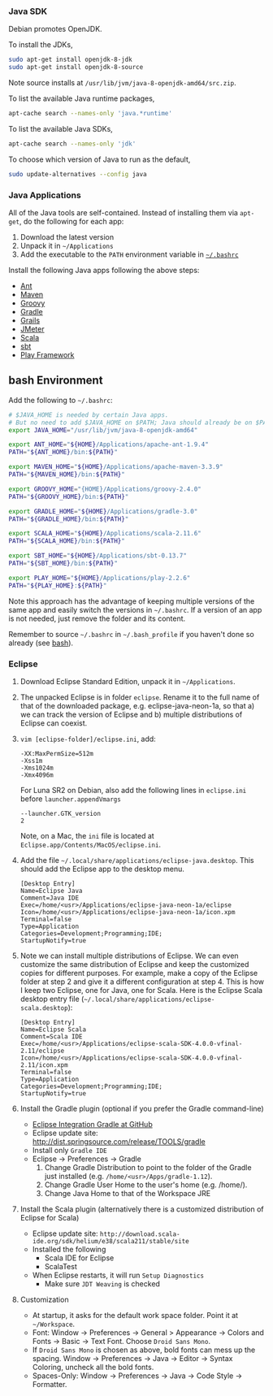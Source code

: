 ### Java SDK

Debian promotes OpenJDK.

To install the JDKs,
```bash
sudo apt-get install openjdk-8-jdk
sudo apt-get install openjdk-8-source
```

Note source installs at `/usr/lib/jvm/java-8-openjdk-amd64/src.zip`.

To list the available Java runtime packages,
```bash
apt-cache search --names-only 'java.*runtime'
```

To list the available Java SDKs,
```bash
apt-cache search --names-only 'jdk'
```

To choose which version of Java to run as the default,
```bash
sudo update-alternatives --config java
```

### Java Applications

All of the Java tools are self-contained. Instead of installing them via `apt-get`, do the following for each app:

1. Download the latest version
2. Unpack it in `~/Applications`
3. Add the executable to the `PATH` environment variable in [`~/.bashrc`](0602-bash.md)

Install the following Java apps following the above steps:

* [Ant](http://www.google.com/search?q=apache+ant+download)
* [Maven](http://www.google.com/search?q=apache+maven+download)
* [Groovy](http://www.google.com/search?q=groovy+download)
* [Gradle](http://www.google.com/search?q=gradle+download)
* [Grails](http://www.google.com/search?q=grails+download)
* [JMeter](http://www.google.com/search?q=apache+jmeter+download)
* [Scala](http://www.google.com/search?q=scala+download)
* [sbt](http://www.google.com/search?q=sbt+download)
* [Play Framework](http://www.google.com/search?q=play+framework+download)

## bash Environment

Add the following to `~/.bashrc`:

```bash
# $JAVA_HOME is needed by certain Java apps.
# But no need to add $JAVA_HOME on $PATH; Java should already be on $PATH
export JAVA_HOME="/usr/lib/jvm/java-8-openjdk-amd64"

export ANT_HOME="${HOME}/Applications/apache-ant-1.9.4"
PATH="${ANT_HOME}/bin:${PATH}"

export MAVEN_HOME="${HOME}/Applications/apache-maven-3.3.9"
PATH="${MAVEN_HOME}/bin:${PATH}"

export GROOVY_HOME="{HOME}/Applications/groovy-2.4.0"
PATH="${GROOVY_HOME}/bin:${PATH}"

export GRADLE_HOME="${HOME}/Applications/gradle-3.0"
PATH="${GRADLE_HOME}/bin:${PATH}"

export SCALA_HOME="${HOME}/Applications/scala-2.11.6"
PATH="${SCALA_HOME}/bin:${PATH}"

export SBT_HOME="${HOME}/Applications/sbt-0.13.7"
PATH="${SBT_HOME}/bin:${PATH}"

export PLAY_HOME="${HOME}/Applications/play-2.2.6"
PATH="${PLAY_HOME}:${PATH}"
```

Note this approach has the advantage of keeping multiple versions of the same app and easily switch the versions in `~/.bashrc`. If a version of an app is not needed, just remove the folder and its content.

Remember to source `~/.bashrc` in `~/.bash_profile` if you haven't done so already (see [bash](0602-bash.md)).

### Eclipse

1. Download Eclipse Standard Edition, unpack it in `~/Applications`.

2. The unpacked Eclipse is in folder `eclipse`. Rename it to the full name of that of the downloaded package, e.g. eclipse-java-neon-1a, so that a) we can track the version of Eclipse and b) multiple distributions of Eclipse can coexist.

3. `vim [eclipse-folder]/eclipse.ini`, add:

    ```
    -XX:MaxPermSize=512m
    -Xss1m
    -Xms1024m
    -Xmx4096m
    ```
    
    For Luna SR2 on Debian, also add the following lines in `eclipse.ini` before `launcher.appendVmargs`

    ```
    --launcher.GTK_version
    2
    ```
    
    Note, on a Mac, the `ini` file is located at `Eclipse.app/Contents/MacOS/eclipse.ini`.

4. Add the file `~/.local/share/applications/eclipse-java.desktop`. This should add the Eclipse app to the desktop menu.

    ```
    [Desktop Entry]
    Name=Eclipse Java
    Comment=Java IDE
    Exec=/home/<usr>/Applications/eclipse-java-neon-1a/eclipse
    Icon=/home/<usr>/Applications/eclipse-java-neon-1a/icon.xpm
    Terminal=false
    Type=Application
    Categories=Development;Programming;IDE;
    StartupNotify=true
    ```

5. Note we can install multiple distributions of Eclipse. We can even customize the same distribution of Eclipse and keep the customized copies for different purposes. For example, make a copy of the Eclipse folder at step 2 and give it a different configuration at step 4. This is how I keep two Eclipse, one for Java, one for Scala. Here is the Eclipse Scala desktop entry file (`~/.local/share/applications/eclipse-scala.desktop`):

    ```
    [Desktop Entry]
    Name=Eclipse Scala
    Comment=Scala IDE
    Exec=/home/<usr>/Applications/eclipse-scala-SDK-4.0.0-vfinal-2.11/eclipse
    Icon=/home/<usr>/Applications/eclipse-scala-SDK-4.0.0-vfinal-2.11/icon.xpm
    Terminal=false
    Type=Application
    Categories=Development;Programming;IDE;
    StartupNotify=true
    ```

6. Install the Gradle plugin (optional if you prefer the Gradle command-line)
    * [Eclipse Integration Gradle at GitHub](https://github.com/spring-projects/eclipse-integration-gradle/)
    * Eclipse update site: http://dist.springsource.com/release/TOOLS/gradle
    * Install only `Gradle IDE`
    * Eclipse -> Preferences -> Gradle
        1. Change Gradle Distribution to point to the folder of the Gradle just installed (e.g. `/home/<usr>/Apps/gradle-1.12`).
        2. Change Gradle User Home to the user's home (e.g. /home/<usr>).
        3. Change Java Home to that of the Workspace JRE

7. Install the Scala plugin (alternatively there is a customized distribution of Eclipse for Scala)
    * Eclipse update site: `http://download.scala-ide.org/sdk/helium/e38/scala211/stable/site`
    * Installed the following
        * Scala IDE for Eclipse
        * ScalaTest
    * When Eclipse restarts, it will run `Setup Diagnostics`
        * Make sure `JDT Weaving` is checked

8. Customization
    * At startup, it asks for the default work space folder. Point it at `~/Workspace`.
    * Font: Window -> Preferences -> General > Appearance -> Colors and Fonts -> Basic -> Text Font. Choose `Droid Sans Mono`.
    * If `Droid Sans Mono` is chosen as above, bold fonts can mess up the spacing. Window -> Preferences -> Java -> Editor -> Syntax Coloring, uncheck all the bold fonts.
    * Spaces-Only: Window -> Preferences -> Java -> Code Style -> Formatter.
